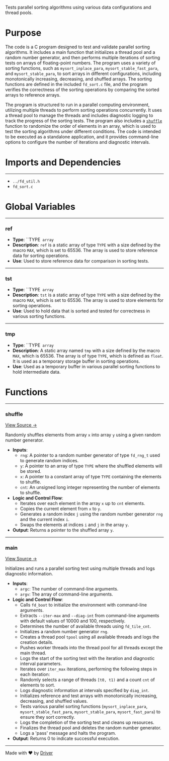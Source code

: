<!--------------------------------------------------------------------------------->
<!-- IMPORTANT: This file is auto-generated by Driver (https://driver.ai). -------->
<!-- Manual edits may be overwritten on future commits. --------------------------->
<!--------------------------------------------------------------------------------->

Tests parallel sorting algorithms using various data configurations and thread pools.

# Purpose
The code is a C program designed to test and validate parallel sorting algorithms. It includes a main function that initializes a thread pool and a random number generator, and then performs multiple iterations of sorting tests on arrays of floating-point numbers. The program uses a variety of sorting functions, such as `mysort_inplace_para`, `mysort_stable_fast_para`, and `mysort_stable_para`, to sort arrays in different configurations, including monotonically increasing, decreasing, and shuffled arrays. The sorting functions are defined in the included `fd_sort.c` file, and the program verifies the correctness of the sorting operations by comparing the sorted arrays to reference arrays.

The program is structured to run in a parallel computing environment, utilizing multiple threads to perform sorting operations concurrently. It uses a thread pool to manage the threads and includes diagnostic logging to track the progress of the sorting tests. The program also includes a [`shuffle`](<#shuffle>) function to randomize the order of elements in an array, which is used to test the sorting algorithms under different conditions. The code is intended to be executed as a standalone application, and it provides command-line options to configure the number of iterations and diagnostic intervals.
# Imports and Dependencies

---
- `../fd_util.h`
- `fd_sort.c`


# Global Variables

---
### ref
- **Type**: ``TYPE` array`
- **Description**: `ref` is a static array of type `TYPE` with a size defined by the macro `MAX`, which is set to 65536. The array is used to store reference data for sorting operations.
- **Use**: Used to store reference data for comparison in sorting tests.


---
### tst
- **Type**: ``TYPE` array`
- **Description**: `tst` is a static array of type `TYPE` with a size defined by the macro `MAX`, which is set to 65536. The array is used to store elements for sorting operations.
- **Use**: Used to hold data that is sorted and tested for correctness in various sorting functions.


---
### tmp
- **Type**: ``TYPE` array`
- **Description**: A static array named `tmp` with a size defined by the macro `MAX`, which is 65536. The array is of type `TYPE`, which is defined as `float`. It is used as a temporary storage buffer in sorting operations.
- **Use**: Used as a temporary buffer in various parallel sorting functions to hold intermediate data.


# Functions

---
### shuffle<!-- {{#callable:shuffle}} -->
[View Source →](<../../../../../src/util/tmpl/test_sort_para.c#L12>)

Randomly shuffles elements from array `x` into array `y` using a given random number generator.
- **Inputs**:
    - `rng`: A pointer to a random number generator of type `fd_rng_t` used to generate random indices.
    - `y`: A pointer to an array of type `TYPE` where the shuffled elements will be stored.
    - `x`: A pointer to a constant array of type `TYPE` containing the elements to shuffle.
    - `cnt`: An unsigned long integer representing the number of elements to shuffle.
- **Logic and Control Flow**:
    - Iterates over each element in the array `x` up to `cnt` elements.
    - Copies the current element from `x` to `y`.
    - Generates a random index `j` using the random number generator `rng` and the current index `i`.
    - Swaps the elements at indices `i` and `j` in the array `y`.
- **Output**: Returns a pointer to the shuffled array `y`.


---
### main<!-- {{#callable:main}} -->
[View Source →](<../../../../../src/util/tmpl/test_sort_para.c#L32>)

Initializes and runs a parallel sorting test using multiple threads and logs diagnostic information.
- **Inputs**:
    - `argc`: The number of command-line arguments.
    - `argv`: The array of command-line arguments.
- **Logic and Control Flow**:
    - Calls `fd_boot` to initialize the environment with command-line arguments.
    - Extracts `--iter-max` and `--diag-int` from command-line arguments with default values of 10000 and 100, respectively.
    - Determines the number of available threads using `fd_tile_cnt`.
    - Initializes a random number generator `rng`.
    - Creates a thread pool `tpool` using all available threads and logs the creation details.
    - Pushes worker threads into the thread pool for all threads except the main thread.
    - Logs the start of the sorting test with the iteration and diagnostic interval parameters.
    - Iterates over `iter_max` iterations, performing the following steps in each iteration:
    - Randomly selects a range of threads `[t0, t1)` and a count `cnt` of elements to sort.
    - Logs diagnostic information at intervals specified by `diag_int`.
    - Initializes reference and test arrays with monotonically increasing, decreasing, and shuffled values.
    - Tests various parallel sorting functions (`mysort_inplace_para`, `mysort_stable_fast_para`, `mysort_stable_para`, `mysort_fast_para`) to ensure they sort correctly.
    - Logs the completion of the sorting test and cleans up resources.
    - Finalizes the thread pool and deletes the random number generator.
    - Logs a 'pass' message and halts the program.
- **Output**: Returns 0 to indicate successful execution.



---
Made with ❤️ by [Driver](https://www.driver.ai/)